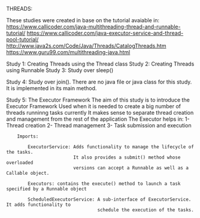 
THREADS:

These studies were created in base on the tutorial avaiable in:
	https://www.callicoder.com/java-multithreading-thread-and-runnable-tutorial/
	https://www.callicoder.com/java-executor-service-and-thread-pool-tutorial/
	http://www.java2s.com/Code/Java/Threads/CatalogThreads.htm
	https://www.guru99.com/multithreading-java.html

Study 1: Creating Threads using the Thread class
Study 2: Creating Threads using Runnable
Study 3: Study over sleep()

Study 4: Study over join().
		 There are no java file or java class for this study. It is implemented in its main method.

Study 5: The Executor Framework 
		 The aim of this study is to introduce the Executor Framework
		 Used when it is needed to create a big number of threads runninng tasks currently
		 It makes sense to separate thread creation and management from the rest of the application
		 The Executor helps in:
		 	1- Thread creation
		 	2- Thread management
		 	3- Task submission and execution

		Imports: 

			ExecutorService: Adds functionality to manage the lifecycle of the tasks.
							 It also provides a submit() method whose overloaded 
							 versions can accept a Runnable as well as a Callable object.

	 		Executors: contains the execute() method to launch a task specified by a Runnable object

			ScheduledExecutorService: A sub-interface of ExecutorService. It adds functionality to 
	 							 	  schedule the execution of the tasks.
